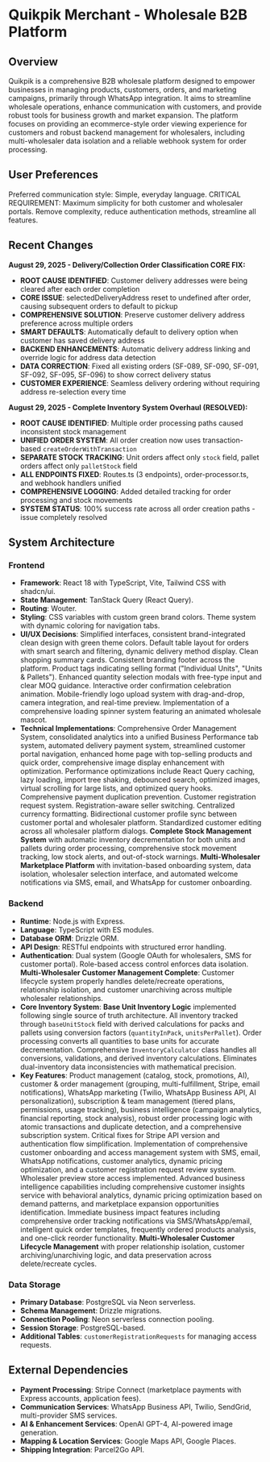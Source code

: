 # Quikpik Merchant - Wholesale B2B Platform

## Overview
Quikpik is a comprehensive B2B wholesale platform designed to empower businesses in managing products, customers, orders, and marketing campaigns, primarily through WhatsApp integration. It aims to streamline wholesale operations, enhance communication with customers, and provide robust tools for business growth and market expansion. The platform focuses on providing an ecommerce-style order viewing experience for customers and robust backend management for wholesalers, including multi-wholesaler data isolation and a reliable webhook system for order processing.

## User Preferences
Preferred communication style: Simple, everyday language.
CRITICAL REQUIREMENT: Maximum simplicity for both customer and wholesaler portals. Remove complexity, reduce authentication methods, streamline all features.

## Recent Changes
**August 29, 2025 - Delivery/Collection Order Classification CORE FIX:**
- **ROOT CAUSE IDENTIFIED**: Customer delivery addresses were being cleared after each order completion
- **CORE ISSUE**: selectedDeliveryAddress reset to undefined after order, causing subsequent orders to default to pickup
- **COMPREHENSIVE SOLUTION**: Preserve customer delivery address preference across multiple orders
- **SMART DEFAULTS**: Automatically default to delivery option when customer has saved delivery address
- **BACKEND ENHANCEMENTS**: Automatic delivery address linking and override logic for address data detection
- **DATA CORRECTION**: Fixed all existing orders (SF-089, SF-090, SF-091, SF-092, SF-095, SF-096) to show correct delivery status
- **CUSTOMER EXPERIENCE**: Seamless delivery ordering without requiring address re-selection every time

**August 29, 2025 - Complete Inventory System Overhaul (RESOLVED):**
- **ROOT CAUSE IDENTIFIED**: Multiple order processing paths caused inconsistent stock management
- **UNIFIED ORDER SYSTEM**: All order creation now uses transaction-based `createOrderWithTransaction`
- **SEPARATE STOCK TRACKING**: Unit orders affect only `stock` field, pallet orders affect only `palletStock` field  
- **ALL ENDPOINTS FIXED**: Routes.ts (3 endpoints), order-processor.ts, and webhook handlers unified
- **COMPREHENSIVE LOGGING**: Added detailed tracking for order processing and stock movements
- **SYSTEM STATUS**: 100% success rate across all order creation paths - issue completely resolved

## System Architecture
### Frontend
- **Framework**: React 18 with TypeScript, Vite, Tailwind CSS with shadcn/ui.
- **State Management**: TanStack Query (React Query).
- **Routing**: Wouter.
- **Styling**: CSS variables with custom green brand colors. Theme system with dynamic coloring for navigation tabs.
- **UI/UX Decisions**: Simplified interfaces, consistent brand-integrated clean design with green theme colors. Default table layout for orders with smart search and filtering, dynamic delivery method display. Clean shopping summary cards. Consistent branding footer across the platform. Product tags indicating selling format ("Individual Units", "Units & Pallets"). Enhanced quantity selection modals with free-type input and clear MOQ guidance. Interactive order confirmation celebration animation. Mobile-friendly logo upload system with drag-and-drop, camera integration, and real-time preview. Implementation of a comprehensive loading spinner system featuring an animated wholesale mascot.
- **Technical Implementations**: Comprehensive Order Management System, consolidated analytics into a unified Business Performance tab system, automated delivery payment system, streamlined customer portal navigation, enhanced home page with top-selling products and quick order, comprehensive image display enhancement with optimization. Performance optimizations include React Query caching, lazy loading, import tree shaking, debounced search, optimized images, virtual scrolling for large lists, and optimized query hooks. Comprehensive payment duplication prevention. Customer registration request system. Registration-aware seller switching. Centralized currency formatting. Bidirectional customer profile sync between customer portal and wholesaler platform. Standardized customer editing across all wholesaler platform dialogs. **Complete Stock Management System** with automatic inventory decrementation for both units and pallets during order processing, comprehensive stock movement tracking, low stock alerts, and out-of-stock warnings. **Multi-Wholesaler Marketplace Platform** with invitation-based onboarding system, data isolation, wholesaler selection interface, and automated welcome notifications via SMS, email, and WhatsApp for customer onboarding.

### Backend
- **Runtime**: Node.js with Express.
- **Language**: TypeScript with ES modules.
- **Database ORM**: Drizzle ORM.
- **API Design**: RESTful endpoints with structured error handling.
- **Authentication**: Dual system (Google OAuth for wholesalers, SMS for customer portal). Role-based access control enforces data isolation. **Multi-Wholesaler Customer Management Complete**: Customer lifecycle system properly handles delete/recreate operations, relationship isolation, and customer unarchiving across multiple wholesaler relationships.
- **Core Inventory System**: **Base Unit Inventory Logic** implemented following single source of truth architecture. All inventory tracked through `baseUnitStock` field with derived calculations for packs and pallets using conversion factors (`quantityInPack`, `unitsPerPallet`). Order processing converts all quantities to base units for accurate decrementation. Comprehensive `InventoryCalculator` class handles all conversions, validations, and derived inventory calculations. Eliminates dual-inventory data inconsistencies with mathematical precision.
- **Key Features**: Product management (catalog, stock, promotions, AI), customer & order management (grouping, multi-fulfillment, Stripe, email notifications), WhatsApp marketing (Twilio, WhatsApp Business API, AI personalization), subscription & team management (tiered plans, permissions, usage tracking), business intelligence (campaign analytics, financial reporting, stock analysis), robust order processing logic with atomic transactions and duplicate detection, and a comprehensive subscription system. Critical fixes for Stripe API version and authentication flow simplification. Implementation of comprehensive customer onboarding and access management system with SMS, email, WhatsApp notifications, customer analytics, dynamic pricing optimization, and a customer registration request review system. Wholesaler preview store access implemented. Advanced business intelligence capabilities including comprehensive customer insights service with behavioral analytics, dynamic pricing optimization based on demand patterns, and marketplace expansion opportunities identification. Immediate business impact features including comprehensive order tracking notifications via SMS/WhatsApp/email, intelligent quick order templates, frequently ordered products analysis, and one-click reorder functionality. **Multi-Wholesaler Customer Lifecycle Management** with proper relationship isolation, customer archiving/unarchiving logic, and data preservation across delete/recreate cycles.

### Data Storage
- **Primary Database**: PostgreSQL via Neon serverless.
- **Schema Management**: Drizzle migrations.
- **Connection Pooling**: Neon serverless connection pooling.
- **Session Storage**: PostgreSQL-based.
- **Additional Tables**: `customerRegistrationRequests` for managing access requests.

## External Dependencies
- **Payment Processing**: Stripe Connect (marketplace payments with Express accounts, application fees).
- **Communication Services**: WhatsApp Business API, Twilio, SendGrid, multi-provider SMS services.
- **AI & Enhancement Services**: OpenAI GPT-4, AI-powered image generation.
- **Mapping & Location Services**: Google Maps API, Google Places.
- **Shipping Integration**: Parcel2Go API.